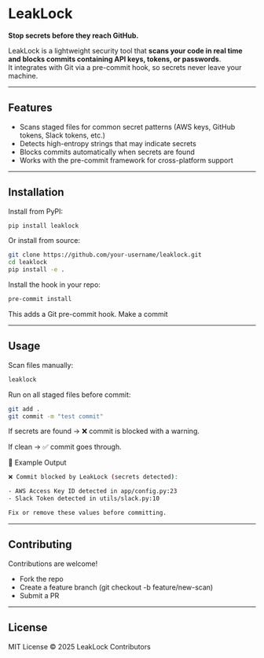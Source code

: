 # LeakLock
**Stop secrets before they reach GitHub.**

LeakLock is a lightweight security tool that **scans your code in real time and blocks commits containing API keys, tokens, or passwords**.  
It integrates with Git via a pre-commit hook, so secrets never leave your machine.

---

## Features
- Scans staged files for common secret patterns (AWS keys, GitHub tokens, Slack tokens, etc.)
- Detects high-entropy strings that may indicate secrets
- Blocks commits automatically when secrets are found
- Works with the pre-commit framework for cross-platform support

---

## Installation
Install from PyPI:

```bash
pip install leaklock
```

Or install from source:

```bash
git clone https://github.com/your-username/leaklock.git
cd leaklock
pip install -e .
```

Install the hook in your repo:

```bash
pre-commit install
```

This adds a Git pre-commit hook.
Make a commit

---

## Usage
Scan files manually:
```bash
leaklock
```

Run on all staged files before commit:
```bash
git add .
git commit -m "test commit"
```
If secrets are found → ❌ commit is blocked with a warning.

If clean → ✅ commit goes through.

🔑 Example Output
```bash
❌ Commit blocked by LeakLock (secrets detected):

- AWS Access Key ID detected in app/config.py:23
- Slack Token detected in utils/slack.py:10

Fix or remove these values before committing.
```

---

## Contributing
Contributions are welcome!
- Fork the repo
- Create a feature branch (git checkout -b feature/new-scan)
- Submit a PR

---

## License
MIT License © 2025 LeakLock Contributors